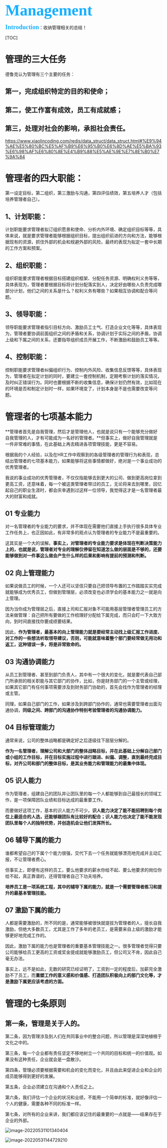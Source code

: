 <div style="color:#16b0ff;font-size:50px;font-weight: 900;text-shadow: 5px 5px 10px var(--theme-color);font-family: 'Comic Sans MS';">Management</div>

<span style="color:#16b0ff;font-size:20px;font-weight: 900;font-family: 'Comic Sans MS';">Introduction</span>：收纳管理相关的总结！

[TOC]

# 管理的三大任务

德鲁克认为管理有三个主要的任务：

## 第一，完成组织特定的目的和使命；

## 第二，使工作富有成效，员工有成就感；

## 第三，处理对社会的影响，承担社会责任。



https://www.xiaolincoding.com/redis/data_struct/data_struct.html#%E9%94%AE%E5%80%BC%E5%AF%B9%E6%95%B0%E6%8D%AE%E5%BA%93%E6%98%AF%E6%80%8E%E4%B9%88%E5%AE%9E%E7%8E%B0%E7%9A%84



# 管理者的四大职能：

第一设定目标，第二组织，第三激励与沟通，第四评估绩效，第五培养人才（包括培养管理者自己）。

## 1、计划职能：

计划职能要求管理者拟订组织愿景和使命、分析内外环境、确定组织目标等等，具体来说，就是要求管理者能够根据组织目标，提出组织前进的方向和方法，能够根据现有的资源，抓住外部的机会和规避外部的风险，最终的表现为拟定一套中长期的工作方案和预案。

## 2、组织职能：

组织职能要求管理者根据目标搭建组织框架、分配任务资源、明确权利义务等等，具体表现为，管理者要根据目标将计划分配落实到人，决定好由哪些人负责完成哪部分计划，他们之间的关系是什么？权利义务有哪些？如果相互协调和配合等问题。

## 3、领导职能：

领导职能要求管理者指引目标方向、激励员工士气、打造企业文化等等，具体表现为，管理者要协调前面组织之间的矛盾和关系，协调计划于实际之间的矛盾，协调上级和下属之间的关系，还要指导组织成员开展工作，不断激励和鼓励员工等等。

## 4、控制职能：

控制职能要求管理者纠偏组织行为、控制内外风险、收集信息反馈等等，具体表现为，管理者在拟定计划的同时，要建立一套控制机制，定期考察计划的落实情况，及时纠正错误行为。同时也要根据不断的收集信息，确保计划仍然有效，比如现在的环境是否和制定计划时一样，如果环境变了，计划本身是不是也需要改变等问题。



# 管理者的七项基本能力



**管理者首先是自我管理，然后才是管理他人，也就是说只有一个能够充分做好自我管理的人，才有可能成为一名好的管理者。**但事实上，做好自我管理就是一件非常难的事情，在此基础上再去精进各项管理技能，更是不容易。

根据我的个人经验，以及在HR工作中观察到的各级管理者的管理行为和表现，总结出管理者的七项基本能力，如果能够将这些事情都做好，绝对是一个事业成功的优秀管理者。



我说的事业成功的优秀管理者，不仅仅指能够去到更大的公司、做到更高岗位拿到更高工资，还意味着，每一个被这类管理者带过的员工，无论将来去到哪里，回忆起自己的职业生涯时，都会庆幸遇到过这样一位领导，我觉得这才是一名管理者最大的财富和成就。

## 01 专业能力



对一名管理者的专业能力的要求，并不体现在需要他们直接上手执行很多具体专业工作任务上，也正因如此，有非常多的观点认为管理者的专业能力不是最重要的。



这其实是一个大的误解。**事实上，对管理者的专业能力要求是体现在判断决策能力上的，也就是说，管理者对专业的理解仅停留在知道怎么做的层面是不够的，还要能够做到对一件事这么做会产生什么样的后果和影响有提前的预测和判断。**



## 02 向上管理能力



如果说做员工的时候，一个人还可以坚信只要自己把领导布置的工作踏踏实实完成就能够成为优秀员工，但做到管理层，必须改变也必须学会的基本能力之一就是向上管理。



因为当你成为管理层之后，直接上司和汇报对象不可能用基层管理者管理员工的方法来做管理：自己把所有要做的工作梳理好分配给下属完成，而只会盯一下大致方向，到时间直接找你要成绩要结果。

因此，**作为管理者，最基本的向上管理能力就是要经常主动找上级汇报工作进度、对工作的一些想法听取领导建议，否则，可能就意味着整个部门要经常做无用功和返工，这种错误一多，将是非常致命的。**



## 03 沟通协调能力



从员工到管理者、甚至到部门负责人，其中有一个很大的变化，就是要代表自己部门所承担的相关职能与其它部门的协作，比如，你是财务部门的一个主管或经理，如果其它部门有任何事项需要涉及到财务部门协助的，首先会找作为管理者的经理或主管。



同理，如果自己部门的工作，如果涉及到跨部门协作的，通常也需要管理者出面沟通协调，**同级之间、跨部门的沟通协作特别考验管理者的沟通协调能力。**



## 04 目标管理能力



通常来说，公司的整体战略都是确定好之后逐级往下层层分解的。



**作为一名管理者，理解公司和大部门的整体战略目标，并在此基础上分解自己部门或小组的工作目标，并在目标实施过程中进行跟进、纠偏、调整，直到最终完成目标，对齐公司和部门的整体目标，是其业务能力和管理能力的最集中体现。**



## 05 识人能力



作为管理者，组建自己的团队并让团队里的每一个人都能够到自己最擅长的领域工作，是一项保障团队业绩和目标达成的最重要工作。



而要做好这项工作，基本的识人能力不可少。**识人能力决定了能不能招聘到每个岗位上最适合的人选，还能够跟团队有比较好的配合；识人能力也决定了能不能发现团队里每个人的独特优势，并创造机会让他们发挥所长。**



## 06 辅导下属的能力



谁都希望自己的下属个个能力很强，交代下去一个任务就能够漂亮地完成并主动汇报，不让管理者费心。

但事实上，即便有这样的员工，要么他要求的薪水你给不起、要么他要求的岗位你给不起，真正靠谱的，还得管理者自己下功夫培养。

**培养员工是一项系统工程，其中的辅导下属的能力，就是一个需要管理者练习和提升的最基本管理技能。**



## 07 激励下属的能力



人都是需要激励的，所不同的是，通常能够被很快就提拔为管理者的人，擅长自我激励，但绝大多数员工，尤其是工作了多年的老员工，是需要来自上级的激励才能够更好地完成工作的。

因此，激励下属的能力也是管理者的重要基本管理技能之一。很多管理者觉得只要公司能够给员工更高的工资或奖金提成就能够激励员工，但公司又不肯，因此自己毫无办法。

事实上，远不是如此，无数的研究已经证明了，工资到一定的程度后，加薪完全激励不了员工，而**重塑工作的意义感和价值感、打造团队积极向上的部门文化等，才是激励下属更应该考虑的方面。**



# 管理的七条原则

## 第一条，管理是关于人的。

第二条，因为管理涉及到人们在共同事业中的整合问题，所以管理是深深地植根于文化之中的。

第三条，每一个企业都有责任坚定不移地树立一个共同的目标和统一的价值观。如果没有这种责任，企业就会是一盘散沙。

第四条，管理必须要根据需要和机会的变化而变化，并且由此来促进企业和企业的成员能够得到更好的发展。

第五条，企业必须建立在沟通和个人责任之上。

第六条，我们评估一个企业的状况和业绩，不能用一个简单的标准，就好像评估一个人的健康，需要各种不同的标准一样。

第七条，对所有的企业来讲，我们都应该记住的最重要的一点就是——结果存在于企业的外部。

![image-20220531101340404](images/management/image-20220531101340404.png)

![image-20220531144729210](images/management/image-20220531144729210.png)

